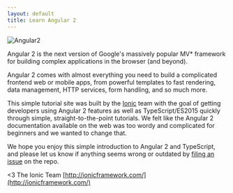 ```yaml
---
layout: default
title: Learn Angular 2
---
```


![Angular2](https://angular.io/resources/images/logos/standard/shield-large.png)

Angular 2 is the next version of Google's massively popular MV* framework for building complex
applications in the browser (and beyond).

Angular 2 comes with almost everything you need to build a complicated frontend web or mobile apps, from powerful templates to fast rendering, data management, HTTP services, form handling, and so much more.

This simple tutorial site was built by the [Ionic](http://ionicframework.com/) team with the goal of getting developers using Angular 2 features as well as TypeScript/ES2015 quickly through simple, straight-to-the-point tutorials. We felt like the Angular 2 documentation available on the web was too wordy and complicated for beginners and we wanted to change that.

We hope you enjoy this simple introduction to Angular 2 and TypeScript, and please let us know if anything seems wrong or outdated by [filing an issue](https://github.com/driftyco/learn-angular2) on the repo.

<3 The Ionic Team
[http://ionicframework.com/](http://ionicframework.com/)
